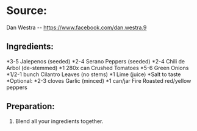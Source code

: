 Source:
=======
Dan Westra -- https://www.facebook.com/dan.westra.9

Ingredients:
------------

*3-5 Jalepenos (seeded)
*2-4 Serano Peppers (seeded)
*2-4 Chili de Arbol (de-stemmed)
*1 280x can Crushed Tomatoes
*5-6 Green Onions
*1/2-1 bunch Cilantro Leaves (no stems)
*1 Lime (juice)
*Salt to taste
*Optional:
*2-3 cloves Garlic (minced)
*1 can/jar Fire Roasted red/yellow peppers

Preparation:
------------
1. Blend all your ingredients together.

